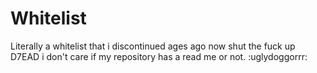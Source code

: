 # Whitelist

Literally a whitelist that i discontinued ages ago now shut the fuck up D7EAD i don't care if my repository has a read me or not. :uglydoggorrr:
